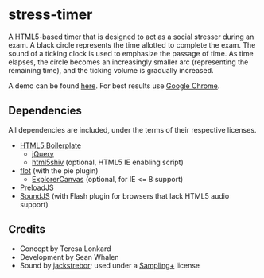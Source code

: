 stress-timer
============

A HTML5-based timer that is designed to act as a social stresser during an exam. 
A black circle represents the time allotted to complete the exam. The sound of a 
ticking clock is used to emphasize the passage of time. As time elapses, the 
circle becomes an increasingly smaller arc (representing the remaining time), and the 
ticking volume is gradually increased.

A demo can be found [here][1]. For best results use [Google Chrome][2].

Dependencies
------------

All dependencies are included, under the terms of their respective licenses.

- [HTML5 Boilerplate][3]
    - [jQuery][4]
    - [html5shiv][5] (optional, HTML5 IE enabling script)
- [flot][6] (with the pie plugin)
    - [ExplorerCanvas][7] (optional, for IE <= 8 support)
- [PreloadJS][8]
- [SoundJS][9] (with Flash plugin for browsers that lack HTML5 audio support)

Credits
-------

- Concept by Teresa Lonkard
- Development by Sean Whalen
- Sound by [jackstrebor][10]; used under a [Sampling+][11] license

[1]: http://seanthegeek.github.com/stress-timer/demo/
[2]: https://www.google.com/intl/en/chrome/browser/
[3]: http://html5boilerplate.com/
[4]: http://jquery.com/
[5]: https://code.google.com/p/html5shiv/
[6]: http://www.flotcharts.org/
[7]: http://code.google.com/p/explorercanvas/
[8]: http://www.createjs.com/#!/PreloadJS
[9]: http://www.createjs.com/#!/SoundJS
[10]: http://www.freesound.org/people/jackstrebor/sounds/34855/
[11]: http://creativecommons.org/licenses/sampling+/1.0/